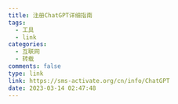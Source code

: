 ```yaml
---
title: 注册ChatGPT详细指南
tags:
  - 工具
  - link
categories:
  - 互联网
  - 转载
comments: false
type: link
link: https://sms-activate.org/cn/info/ChatGPT
date: 2023-03-14 02:47:48
---
```


